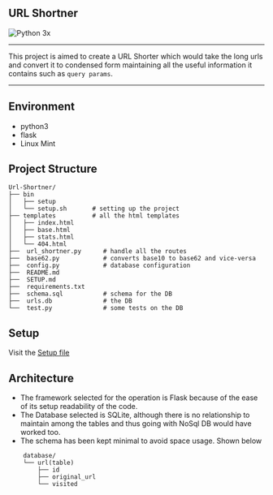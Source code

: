 ## URL Shortner 
![Python 3x](https://img.shields.io/pypi/pyversions/django?color=green&style=plastic)

---

This project is aimed to create a URL Shorter which would take the long urls and convert it to condensed form 
maintaining all the useful information it contains such as `query params`.

---

## Environment

* python3
* flask
* Linux Mint


## Project Structure

    Url-Shortner/
    ├── bin
    │	├── setup
    │   └── setup.sh 	   # setting up the project
    ├── templates          # all the html templates         
    │   ├── index.html          
    │   ├── base.html         
    │   ├── stats.html 
    │	└── 404.html          
    ├──  url_shortner.py      # handle all the routes
    ├──  base62.py            # converts base10 to base62 and vice-versa
    ├──  config.py            # database configuration
    ├──  README.md
    ├──  SETUP.md
    ├──  requirements.txt
    ├──  schema.sql           # schema for the DB
    ├──  urls.db              # the DB
    └──  test.py 	          # some tests on the DB


## Setup

Visit the [Setup file](SETUP.md)

## Architecture

* The framework selected for the operation is Flask because of the ease of its setup readability of the code.
* The Database selected is SQLite, although there is no relationship to maintain among
the tables and thus going with NoSql DB would have worked too.
* The schema has been kept minimal to avoid space usage. Shown below
```	
	database/
	└── url(table)
		├── id
		├── original_url
		└── visited

```